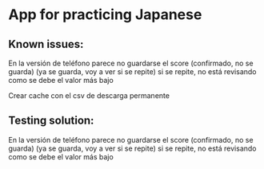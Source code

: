 # App for practicing Japanese

## Known issues:

En la versión de teléfono parece no guardarse el score (confirmado, no se guarda) (ya se guarda, voy a ver si se repite) si se repite, no está revisando como se debe el valor más bajo

Crear cache con el csv de descarga permanente

## Testing solution:

En la versión de teléfono parece no guardarse el score (confirmado, no se guarda) (ya se guarda, voy a ver si se repite) si se repite, no está revisando como se debe el valor más bajo